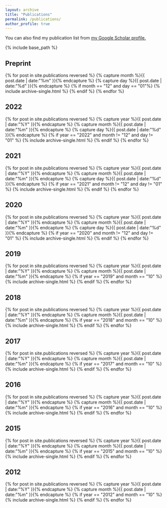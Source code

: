 ```yaml
---
layout: archive
title: "Publications"
permalink: /publications/
author_profile: true
---
```


You can also find my publication list from <u><a href="https://scholar.google.com/citations?user=WDVMfggAAAAJ&hl=en">my Google Scholar profile</a>.</u>

{% include base_path %}



<h2 itemprop="headline">Preprint</h2>
{% for post in site.publications reversed %}
  {% capture month %}{{ post.date | date:"%m" }}{% endcapture %}
  {% capture day %}{{ post.date | date:"%d" }}{% endcapture %}
  {% if month == "12" and day == "01"%}
  {% include archive-single.html %}
  {% endif %}
{% endfor %}


<h2 itemprop="headline">2022</h2>
{% for post in site.publications reversed %}
  {% capture year %}{{ post.date | date:"%Y" }}{% endcapture %}
  {% capture month %}{{ post.date | date:"%m" }}{% endcapture %}
  {% capture day %}{{ post.date | date:"%d" }}{% endcapture %}
  {% if year == "2022" and month != "12" and day != "01" %}
  {% include archive-single.html %}
  {% endif %}
{% endfor %}

<h2 itemprop="headline">2021</h2>
{% for post in site.publications reversed %}
  {% capture year %}{{ post.date | date:"%Y" }}{% endcapture %}
  {% capture month %}{{ post.date | date:"%m" }}{% endcapture %}
  {% capture day %}{{ post.date | date:"%d" }}{% endcapture %}
  {% if year == "2021" and month != "12" and day != "01" %}
  {% include archive-single.html %}
  {% endif %}
{% endfor %}



<h2 itemprop="headline">2020</h2>
{% for post in site.publications reversed %}
  {% capture year %}{{ post.date | date:"%Y" }}{% endcapture %}
  {% capture month %}{{ post.date | date:"%m" }}{% endcapture %}
  {% capture day %}{{ post.date | date:"%d" }}{% endcapture %}
  {% if year == "2020" and month != "12" and day != "01" %}
  {% include archive-single.html %}
  {% endif %}
{% endfor %}

<h2 itemprop="headline">2019</h2>
{% for post in site.publications reversed %}
  {% capture year %}{{ post.date | date:"%Y" }}{% endcapture %}
  {% capture month %}{{ post.date | date:"%m" }}{% endcapture %}
  {% if year == "2019" and month == "10" %}
  {% include archive-single.html %}
  {% endif %}
{% endfor %}

<h2 itemprop="headline">2018</h2>
{% for post in site.publications reversed %}
  {% capture year %}{{ post.date | date:"%Y" }}{% endcapture %}
  {% capture month %}{{ post.date | date:"%m" }}{% endcapture %}
  {% if year == "2018" and month == "10" %}
  {% include archive-single.html %}
  {% endif %}
{% endfor %}

<h2 itemprop="headline">2017</h2>
{% for post in site.publications reversed %}
  {% capture year %}{{ post.date | date:"%Y" }}{% endcapture %}
  {% capture month %}{{ post.date | date:"%m" }}{% endcapture %}
  {% if year == "2017" and month == "10" %}
  {% include archive-single.html %}
  {% endif %}
{% endfor %}

<h2 itemprop="headline">2016</h2>
{% for post in site.publications reversed %}
  {% capture year %}{{ post.date | date:"%Y" }}{% endcapture %}
  {% capture month %}{{ post.date | date:"%m" }}{% endcapture %}
  {% if year == "2016" and month == "10" %}
  {% include archive-single.html %}
  {% endif %}
{% endfor %}

<h2 itemprop="headline">2015</h2>
{% for post in site.publications reversed %}
  {% capture year %}{{ post.date | date:"%Y" }}{% endcapture %}
  {% capture month %}{{ post.date | date:"%m" }}{% endcapture %}
  {% if year == "2015" and month == "10" %}
  {% include archive-single.html %}
  {% endif %}
{% endfor %}

<h2 itemprop="headline">2012</h2>
{% for post in site.publications reversed %}
  {% capture year %}{{ post.date | date:"%Y" }}{% endcapture %}
  {% capture month %}{{ post.date | date:"%m" }}{% endcapture %}
  {% if year == "2012" and month == "10" %}
  {% include archive-single.html %}
  {% endif %}
{% endfor %}







